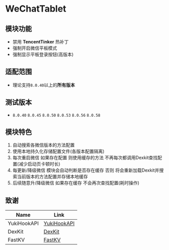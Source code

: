 # WeChatTablet

## 模块功能
+ 禁用 **TencentTinker** 热补丁
+ 强制开启微信平板模式
+ 强制显示平板登录按钮(高版本)

## 适配范围
+ 理论支持`8.0.40`以上的**所有版本**

## 测试版本
- `8.0.40`  `8.0.45` `8.0.50` `8.0.53` `8.0.56` `8.0.58`

## 模块特色
1. 自动搜索各微信版本的方法配置
2. 使用本地持久化存储配置文件(各版本配置隔离)
3. 每次重启微信 如果存在配置 则使用缓存的方法 不再每次都调用Dexkit查找配置(减少启动页卡顿时长)
4. 每更新/降级微信 模块会自动判断是否存在缓存 否则 将会重新加载Dexkit并搜索当前版本的方法配置并存储本地缓存
5. 后续随意升/降级微信 如果存在缓存 不会再次查找配置(耗时操作)

## 致谢

| Name        | Link                                                      |
|-------------|-----------------------------------------------------------|
| YukiHookAPI | [YukiHookAPI](https://github.com/HighCapable/YukiHookAPI) |
| DexKit      | [DexKit](https://github.com/LuckyPray/DexKit)             |
| FastKV      | [FastKV](https://github.com/BillyWei01/FastKV)            |

